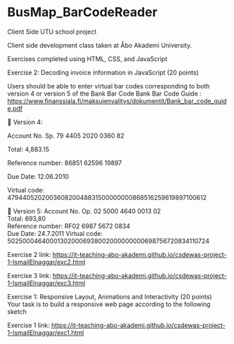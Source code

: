 # BusMap_BarCodeReader
Client Side UTU school project

Client side development class taken at Åbo Akademi University.

Exercises completed using HTML, CSS, and JavaScript



Exercise 2:  Decoding invoice information in JavaScript (20 points) 

Users should be able to enter virtual bar codes corresponding to both version 4 or version 5 of the Bank Bar Code 
Bank Bar Code Guide : https://www.finanssiala.fi/maksujenvalitys/dokumentit/Bank_bar_code_guide.pdf

 Version 4: 

Account No. Sp. 79 4405 2020 0360 82 

Total: 4,883.15

Reference number: 86851 62596 19897 

Due Date: 12.06.2010

Virtual code: 479440520200360820048831500000000868516259619897100612 

 Version 5: 
Account No. Op. 02 5000 4640 0013 02  
Total: 693,80  
Reference number: RF02 6987 5672 0834  
Due Date: 24.7.2011 
Virtual code: 502500046400013020006938002000000000698756720834110724 

Exercise 2 link: https://it-teaching-abo-akademi.github.io/csdewas-project-1-IsmailElnaggar/exc2.html

Exercise 3 link: https://it-teaching-abo-akademi.github.io/csdewas-project-1-IsmailElnaggar/exc3.html


Exercise 1:  Responsive Layout, Animations and Interactivity (20 points)  
Your task is to build a responsive web page according to the following sketch

Exercise 1 link: https://it-teaching-abo-akademi.github.io/csdewas-project-1-IsmailElnaggar/exc1.html
